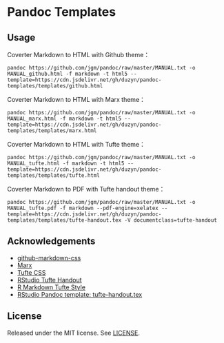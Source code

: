 # Pandoc Templates

## Usage

Coverter Markdown to HTML with Github theme：

    pandoc https://github.com/jgm/pandoc/raw/master/MANUAL.txt -o MANUAL_github.html -f markdown -t html5 --template=https://cdn.jsdelivr.net/gh/duzyn/pandoc-templates/templates/github.html

Coverter Markdown to HTML with Marx theme：

    pandoc https://github.com/jgm/pandoc/raw/master/MANUAL.txt -o MANUAL_marx.html -f markdown -t html5 --template=https://cdn.jsdelivr.net/gh/duzyn/pandoc-templates/templates/marx.html

Coverter Markdown to HTML with Tufte theme：

    pandoc https://github.com/jgm/pandoc/raw/master/MANUAL.txt -o MANUAL_tufte.html -f markdown -t html5 --template=https://cdn.jsdelivr.net/gh/duzyn/pandoc-templates/templates/tufte.html

Coverter Markdown to PDF with Tufte handout theme：

    pandoc https://github.com/jgm/pandoc/raw/master/MANUAL.txt -o MANUAL_tufte.pdf -f markdown --pdf-engine=xelatex --template=https://cdn.jsdelivr.net/gh/duzyn/pandoc-templates/templates/tufte-handout.tex -V documentclass=tufte-handout

## Acknowledgements

- [github-markdown-css](https://github.com/sindresorhus/github-markdown-css)
- [Marx](https://github.com/mblode/marx.git)
- [Tufte CSS](https://edwardtufte.github.io/tufte-css/)
- [RStudio Tufte Handout](https://rstudio.github.io/tufte/)
- [R Markdown Tufte Style](https://rstudio.github.io/tufte/cn/)
- [RStudio Pandoc template: tufte-handout.tex](https://raw.githubusercontent.com/rstudio/tufte/master/inst/rmarkdown/templates/tufte_handout/resources/tufte-handout.tex)

## License

Released under the MIT license. See [LICENSE](LICENSE).
